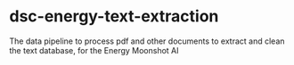 # dsc-energy-text-extraction
The data pipeline to process pdf and other documents to extract and clean the text database, for the Energy Moonshot AI

